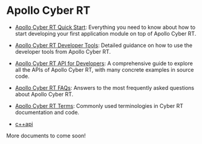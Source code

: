 # Apollo Cyber RT


* [Apollo Cyber RT Quick Start](CyberRT_Quick_Start.md): Everything you need to know about how to start developing your first application module on top of Apollo Cyber RT. 

* [Apollo Cyber RT Developer Tools](CyberRT_Developer_Tools.md): Detailed guidance on how to use the developer tools from Apollo Cyber RT. 

* [Apollo Cyber RT API for Developers](CyberRT_API_for_Developers.md): A comprehensive guide to explore all the APIs of Apollo Cyber RT, with many concrete examples in source code.

* [Apollo Cyber RT FAQs](https://github.com/ApolloAuto/apollo/tree/master/docs/FAQs/CyberRT_FAQs.md): Answers to the most frequently asked questions about Apollo Cyber RT.

* [Apollo Cyber RT Terms](CyberRT_Terms.md): Commonly used terminologies in Cyber RT documentation and code.
* [c++api](out/html_cpp/html/index.html)

More documents to come soon!
